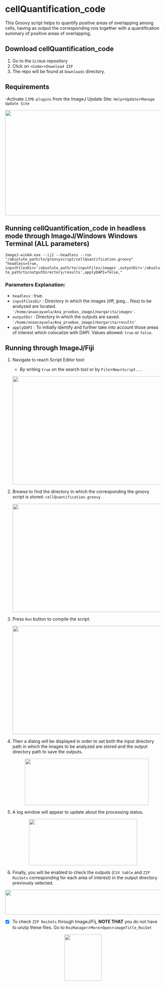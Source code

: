 # cellQuantification_code
This Groovy script helps to quantify positive areas of overlapping among cells, having as output the corresponding rois together with a quantification summary of positive areas of overlapping.
## Download cellQuantification_code
1. Go to the ``GitHub`` repository
2. Click on ``<Code>``>``Download ZIP``
3. The repo will be found at ``Downloads`` directory.
## Requirements
-Activate ``IJPB-plugins`` from the ImageJ Update Site: ``Help``>``Update``>``Manage Update Site``
 <p align="center">
    <img width="600" height="340" src="https://github.com/cnio-cmu-BioimageAnalysis/cellQuantification_code/assets/83207172/cce12d4f-f071-45bc-9bec-1f6b5f1c4674">
    </p>

## Running cellQuantification_code in headless mode through ImageJ/Windows Windows Terminal (ALL parameters)

``ImageJ-win64.exe --ij2 --headless --run "/absolute_path/to/groovyscript/cellQuantification.groovy" "headless=true, inputFilesDir='/absolute_path/to/inputFiles/images',outputDir='/absolute_path/to/outputDirectory/results',applyDAPI=false,"``
### Parameters Explanation:
- ``headless`` : true. 
- ``inputFilesDir`` : Directory in which the images (tiff, jpeg... files) to be analyzed are located. ``'/home/anaacayuela/Ana_pruebas_imageJ/margarita/images'``.
- ``outputDir`` : Directory in which the outputs are saved. ``'/home/anaacayuela/Ana_pruebas_imageJ/margarita/results'``
- ``applyDAPI`` : To initially identify and further take into account those areas of interest which colocalize with DAPI. Values allowed: ``true`` or ``false``.
## Running through ImageJ/Fiji 
1. Navigate to reach Script Editor tool:
   - By writing ``true`` on the search tool or by ``File``>``New``>``Script...``
     <p align="center">
    <img width="650" height="350" src="https://github.com/cnio-cmu-BioimageAnalysis/cellQuantification_code/assets/83207172/0ad85b7b-d214-41a1-83a3-ac4c9395231b">
    </p>

2. Browse to find the directory in which the corresponding the groovy script is stored: ``cellQuantification.groovy``
    <p align="center">
    <img width="500" height="350" src="https://github.com/cnio-cmu-BioimageAnalysis/cellQuantification_code/assets/83207172/5b34dde0-2f35-4908-85f2-ffc4f89341d5">
    </p>
 
3. Press ``Run`` button to compile the script.
    <p align="center">
    <img width="500" height="350" src="https://github.com/cnio-cmu-BioimageAnalysis/cellQuantification_code/assets/83207172/1886af45-c01a-44d3-804b-30e289a2aa38">
    </p>

4. Then a dialog will be displayed in order to set both the input directory path in which the images to be analyzed are stored and the output directory path to save the outputs.
   <p align="center">
    <img width="400" height="150" src="https://github.com/cnio-cmu-BioimageAnalysis/cellQuantification_code/assets/83207172/b9948f92-942a-468d-b2df-b994e0aa9f85">
    </p>

5. A log window will appear to update about the processing status.
  <p align="center">
    <img width="350" height="150" src="https://github.com/cnio-cmu-BioimageAnalysis/cellQuantification_code/assets/83207172/ae08ebc2-a720-451c-8a50-542a708972fa">
    </p>
 
6. Finally, you will be enabled to check the outputs (``CSV table`` and ``ZIP RoiSets`` corresponding for each area of interest) in the output directory previously selected.
  <p align="center">
    <img width="600" height="80" src="https://github.com/cnio-cmu-BioimageAnalysis/cellQuantification_code/assets/83207172/bcd520f9-fed0-44f6-aade-757450d05539">
    </p>

- [x] To check ``ZIP RoiSets`` through ImageJ/Fij, **NOTE THAT** you do not have to unzip these files. Go to ``RoiManager``>``More``>``Open``>``imageTitle_RoiSet``
<p align="center">
    <img width="120" height="150" src="https://github.com/cnio-cmu-BioimageAnalysis/cellQuantification_code/assets/83207172/d6d9a16c-14c8-4867-b925-cfe7031cb12e">
    </p>






